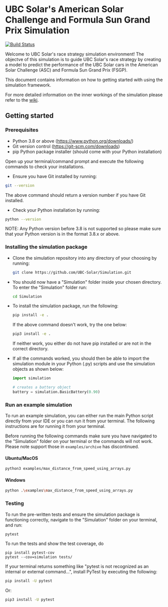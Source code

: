 # UBC Solar's American Solar Challenge and Formula Sun Grand Prix Simulation

[![Build Status](https://app.travis-ci.com/UBC-Solar/Simulation.svg?branch=master)](https://app.travis-ci.com/UBC-Solar/Simulation)

Welcome to UBC Solar's race strategy simulation environment! The objectve of this simulation is to guide UBC Solar's race strategy by creating a model to predict the performance of the UBC Solar cars in the American Solar Challenge (ASC) and Formula Sun Grand Prix (FSGP). 

This document contains information on how to getting started with using the simulation framework. 

For more detailed information on the inner workings of the simulation please refer to the [wiki](https://github.com/UBC-Solar/Simulation/wiki).

## Getting started

### Prerequisites

- Python 3.8 or above (https://www.python.org/downloads/)
- Git version control (https://git-scm.com/downloads)
- pip Python package installer (should come with your Python installation)

Open up your terminal/command prompt and execute the following commands to check your installations.

- Ensure you have Git installed by running: 

```bash
git --version
```

The above command should return a version number if you have Git installed.

- Check your Python installation by running:

```bash
python --version
```

NOTE: Any Python version before 3.8 is not supported so please make sure that your Python version is in the format 3.8.x or above.

### Installing the simulation package

- Clone the simulation repository into any directory of your choosing by running: 

    ```bash
    git clone https://github.com/UBC-Solar/Simulation.git
    ```

- You should now have a "Simulation" folder inside your chosen directory. To enter the "Simulation" folder run:

    ```bash
    cd Simulation
    ```

- To install the simulation package, run the following:

    ```bash
    pip install -e .
    ```

    If the above command doesn't work, try the one below:

    ```bash
    pip3 install -e .
    ```

    If neither work, you either do not have pip installed or are not in the correct directory.

- If all the commands worked, you should then be able to import the simulation module in your Python (.py) scripts and use the simulation objects as shown below:

    ```python
    import simulation

    # creates a battery object
    battery = simulation.BasicBattery(0.90)
    ```

### Run an example simulation

To run an example simulation, you can either run the main Python script directly from your IDE or you can run it from your terminal. 
The following instructions are for running it from your terminal.

Before running the following commands make sure you have navigated to the "Simulation" folder on your terminal or the commands will not work. Please note support those in `examples/archive` has discontinued.

#### Ubuntu/MacOS

```bash
python3 examples/max_distance_from_speed_using_arrays.py
```
#### Windows

```bash
python .\examples\max_distance_from_speed_using_arrays.py
```

### Testing

To run the pre-written tests and ensure the simulation package is functioning correctly, navigate to the "Simulation" folder on your terminal, and run:

``` bash
pytest
```

To run the tests and show the test coverage, do 
```
pip install pytest-cov
pytest --cov=simulation tests/
```

If your terminal returns something like "pytest is not recognized as an internal or external command...", install PyTest by executing the following:

``` bash
pip install -U pytest
```

Or:

```bash
pip3 install -U pytest
```

